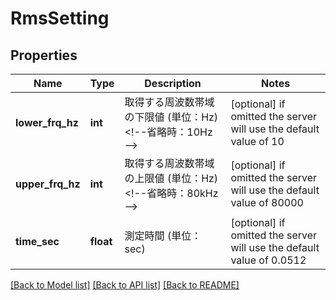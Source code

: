 # RmsSetting


## Properties
Name | Type | Description | Notes
------------ | ------------- | ------------- | -------------
**lower_frq_hz** | **int** | 取得する周波数帯域の下限値 (単位：Hz)    &lt;!--省略時：10Hz  --&gt;  | [optional]  if omitted the server will use the default value of 10
**upper_frq_hz** | **int** | 取得する周波数帯域の上限値 (単位：Hz)    &lt;!--省略時：80kHz  --&gt;  | [optional]  if omitted the server will use the default value of 80000
**time_sec** | **float** | 測定時間 (単位：sec)    | [optional]  if omitted the server will use the default value of 0.0512

[[Back to Model list]](../README.md#documentation-for-models) [[Back to API list]](../README.md#documentation-for-api-endpoints) [[Back to README]](../README.md)


